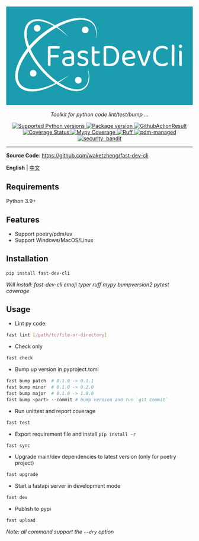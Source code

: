 <p align="center">
  <img src="https://raw.githubusercontent.com/waketzheng/fast-dev-cli/main/img/logo-teal.png" alt="FastDevCli">
</p>
<p align="center">
    <em>Toolkit for python code lint/test/bump ...</em>
</p>
<p align="center">
<a href="https://pypi.org/project/fast-dev-cli" target="_blank">
    <img src="https://img.shields.io/pypi/pyversions/fast-dev-cli.svg" alt="Supported Python versions">
</a>
<a href="https://pypi.org/project/fast-dev-cli" target="_blank">
    <img src="https://img.shields.io/pypi/v/fast-dev-cli?color=%2334D058&label=pypi%20package" alt="Package version">
</a>
<a href="https://github.com/waketzheng/fast-dev-cli/actions?query=workflow:ci" target="_blank">
    <img src="https://github.com/waketzheng/fast-dev-cli/workflows/ci/badge.svg" alt="GithubActionResult">
</a>
<a href="https://coveralls.io/github/waketzheng/fast-dev-cli?branch=main" target="_blank">
    <img src="https://coveralls.io/repos/github/waketzheng/fast-dev-cli/badge.svg?branch=main" alt="Coverage Status">
</a>
<a href="https://github.com/python/mypy" target="_blank">
    <img src="https://img.shields.io/badge/mypy-100%25-brightgreen.svg" alt="Mypy Coverage">
</a>
<a href="https://github.com/astral-sh/ruff" target="_blank">
    <img src="https://img.shields.io/endpoint?url=https://raw.githubusercontent.com/astral-sh/ruff/main/assets/badge/v2.json" alt="Ruff">
</a>
<a href="https://pdm-project.org/en/latest/" target="_blank">
    <img src="https://img.shields.io/badge/pdm-managed-blueviolet" alt="pdm-managed">
</a>
<a href="https://github.com/PyCQA/bandit" target="_blank">
    <img src="https://img.shields.io/badge/security-bandit-orange.svg" alt="security: bandit">
</a>
</p>

---

**Source Code**: <a href="https://github.com/waketzheng/fast-dev-cli" target="_blank">https://github.com/waketzheng/fast-dev-cli</a>

**English** | [中文](./README.zh.md)

## Requirements

Python 3.9+

## Features

- Support poetry/pdm/uv
- Support Windows/MacOS/Linux

## Installation

<div class="termy">

```bash
pip install fast-dev-cli
```
*Will install: fast-dev-cli emoji typer ruff mypy bumpversion2 pytest coverage*

</div>

## Usage

- Lint py code:
```bash
fast lint [/path/to/file-or-directory]
```
- Check only
```bash
fast check
```
- Bump up version in pyproject.toml
```bash
fast bump patch  # 0.1.0 -> 0.1.1
fast bump minor  # 0.1.0 -> 0.2.0
fast bump major  # 0.1.0 -> 1.0.0
fast bump <part> --commit # bump version and run `git commit`
```
- Run unittest and report coverage
```bash
fast test
```
- Export requirement file and install `pip install -r `
```bash
fast sync
```
- Upgrade main/dev dependencies to latest version (only for poetry project)
```bash
fast upgrade
```
- Start a fastapi server in development mode
```bash
fast dev
```
- Publish to pypi
```bash
fast upload
```
*Note: all command support the `--dry` option*
